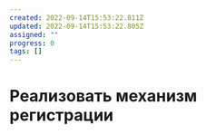 ```yaml
---
created: 2022-09-14T15:53:22.811Z
updated: 2022-09-14T15:53:22.805Z
assigned: ""
progress: 0
tags: []
---
```


# Реализовать механизм регистрации
